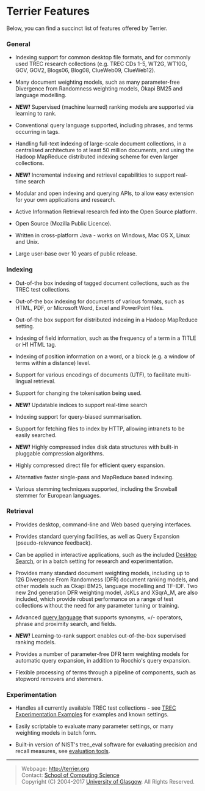 

Terrier Features
================

Below, you can find a succinct list of features offered by Terrier.

### General

-   Indexing support for common desktop file formats, and for commonly used TREC research collections (e.g. TREC CDs 1-5, WT2G, WT10G, GOV, GOV2, Blogs06, Blog08, ClueWeb09, ClueWeb12).

-   Many document weighting models, such as many parameter-free Divergence from Randomness weighting models, Okapi BM25 and language modelling.

-   ***NEW!*** Supervised (machine learned) ranking models are supported via learning to rank.

-   Conventional query language supported, including phrases, and terms occurring in tags.

-   Handling full-text indexing of large-scale document collections, in a centralised architecture to at least 50 million documents, and using the Hadoop MapReduce distributed indexing scheme for even larger collections.

-   ***NEW!*** Incremental indexing and retrieval capabilities to support real-time search

-   Modular and open indexing and querying APIs, to allow easy extension for your own applications and research.

-   Active Information Retrieval research fed into the Open Source platform.

-   Open Source (Mozilla Public Licence).

-   Written in cross-platform Java - works on Windows, Mac OS X, Linux and Unix.

-   Large user-base over 10 years of public release.

### Indexing

-   Out-of-the box indexing of tagged document collections, such as the TREC test collections.

-   Out-of-the box indexing for documents of various formats, such as HTML, PDF, or Microsoft Word, Excel and PowerPoint files.

-   Out-of-the box support for distributed indexing in a Hadoop MapReduce setting.

-   Indexing of field information, such as the frequency of a term in a TITLE or H1 HTML tag.

-   Indexing of position information on a word, or a block (e.g. a window of terms within a distance) level.

-   Support for various encodings of documents (UTF), to facilitate multi-lingual retrieval.

-   Support for changing the tokenisation being used.

-   ***NEW!*** Updatable indices to support real-time search

-   Indexing support for query-biased summarisation.

-   Support for fetching files to index by HTTP, allowing intranets to be easily searched.

-   ***NEW!*** Highly compressed index disk data structures with built-in pluggable compression algorithms.

-   Highly compressed direct file for efficient query expansion.

-   Alternative faster single-pass and MapReduce based indexing.

-   Various stemming techniques supported, including the Snowball stemmer for European languages.

### Retrieval

-   Provides desktop, command-line and Web based querying interfaces.

-   Provides standard querying facilities, as well as Query Expansion (pseudo-relevance feedback).

-   Can be applied in interactive applications, such as the included [Desktop Search](terrier_desktop.md), or in a batch setting for research and experimentation.

-   Provides many standard document weighting models, including up to 126 Divergence From Randomness (DFR) document ranking models, and other models such as Okapi BM25, language modelling and TF-IDF. Two new 2nd generation DFR weighting model, JsKLs and XSqrA\_M, are also included, which provide robust performance on a range of test collections without the need for any parameter tuning or training.

-   Advanced [query language](querylanguage.md) that supports synonyms, +/- operators, phrase and proximity search, and fields.

-   ***NEW!*** Learning-to-rank support enables out-of-the-box supervised ranking models.

-   Provides a number of parameter-free DFR term weighting models for automatic query expansion, in addition to Rocchio's query expansion.

-   Flexible processing of terms through a pipeline of components, such as stopword removers and stemmers.

### Experimentation

-   Handles all currently available TREC test collections - see [TREC Experimentation Examples](trec_examples.md) for examples and known settings.

-   Easily scriptable to evaluate many parameter settings, or many weighting models in batch form.

-   Built-in version of NIST's trec_eval software for evaluating precision and recall measures, see [evaluation tools](evaluation.md).



------------------------------------------------------------------------

> Webpage: <http://terrier.org>  
> Contact: [School of Computing Science](http://www.dcs.gla.ac.uk/)  
> Copyright (C) 2004-2017 [University of Glasgow](http://www.gla.ac.uk/). All Rights Reserved.
